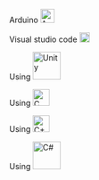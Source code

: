 Arduino  <img src="https://upload.wikimedia.org/wikipedia/commons/8/87/Arduino_Logo.svg" width="25px" alt="Arduino"/>

Visual studio code  <img src="https://upload.wikimedia.org/wikipedia/commons/9/9a/Visual_Studio_Code_1.35_icon.svg" width="18px" alt="Visual_Studio_Code"/>

Using <img src="https://upload.wikimedia.org/wikipedia/commons/c/c4/Unity_2021.svg" width="50px" alt="Unity"/>

Using <img src="https://upload.wikimedia.org/wikipedia/commons/1/18/C_Programming_Language.svg" width="30px" alt="C"/>

Using <img src="https://upload.wikimedia.org/wikipedia/commons/1/18/ISO_C%2B%2B_Logo.svg" width="30px" alt="C++"/>

Using <img src="https://upload.wikimedia.org/wikipedia/commons/4/4f/Csharp_Logo.png" width="50px" alt="C#"/>
